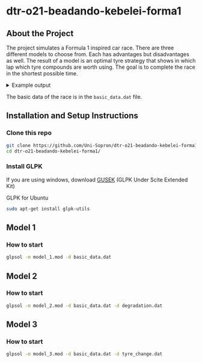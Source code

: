 # dtr-o21-beadando-kebelei-forma1

## About the Project

The project simulates a Formula 1 inspired car race. There are three different models to choose from. Each has advantages but disadvantages as well. The result of a model is an optimal tyre strategy that shows in which lap which tyre compounds are worth using. The goal is to complete the race in the shortest possible time.

<details>
<summary>Example output</summary>
<p>

```
Lap tyres:
Start-soft-soft-soft-hard-hard-hard-hard-hard-hard-hard-Finish

Laps where there is a tyre change:
3

Total time: 811.529 second
```

</p>
</details>

The basic data of the race is in the `basic_data.dat` file.

## Installation and Setup Instructions

### Clone this repo

```bash
git clone https://github.com/Uni-Sopron/dtr-o21-beadando-kebelei-forma1.git
cd dtr-o21-beadando-kebelei-forma1/
```

### Install GLPK

If you are using windows, download [GUSEK](http://gusek.sourceforge.net/gusek.html) (GLPK Under Scite Extended Kit)

GLPK for Ubuntu

```bash
sudo apt-get install glpk-utils
```

## Model 1

### How to start

```bash
glpsol -m model_1.mod -d basic_data.dat
```

## Model 2

### How to start

```bash
glpsol -m model_2.mod -d basic_data.dat -d degradation.dat
```

## Model 3

### How to start

```bash
glpsol -m model_3.mod -d basic_data.dat -d tyre_change.dat
```
